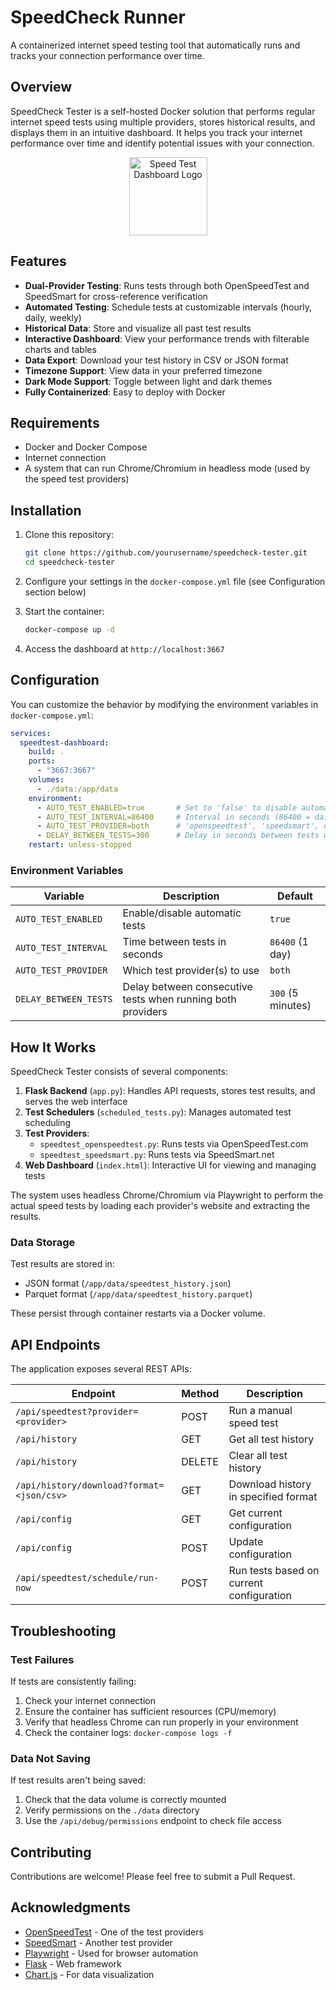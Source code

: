 # SpeedCheck Runner

A containerized internet speed testing tool that automatically runs and tracks your connection performance over time.

## Overview

SpeedCheck Tester is a self-hosted Docker solution that performs regular internet speed tests using multiple providers, stores historical results, and displays them in an intuitive dashboard. It helps you track your internet performance over time and identify potential issues with your connection.


<p align="center">
  <img src="https://www.svgrepo.com/show/355484/speed.svg" width="125" alt="Speed Test Dashboard Logo">
</p>

## Features

- **Dual-Provider Testing**: Runs tests through both OpenSpeedTest and SpeedSmart for cross-reference verification
- **Automated Testing**: Schedule tests at customizable intervals (hourly, daily, weekly)
- **Historical Data**: Store and visualize all past test results
- **Interactive Dashboard**: View your performance trends with filterable charts and tables
- **Data Export**: Download your test history in CSV or JSON format
- **Timezone Support**: View data in your preferred timezone
- **Dark Mode Support**: Toggle between light and dark themes
- **Fully Containerized**: Easy to deploy with Docker

## Requirements

- Docker and Docker Compose
- Internet connection
- A system that can run Chrome/Chromium in headless mode (used by the speed test providers)

## Installation

1. Clone this repository:
   ```bash
   git clone https://github.com/yourusername/speedcheck-tester.git
   cd speedcheck-tester
   ```

2. Configure your settings in the `docker-compose.yml` file (see Configuration section below)

3. Start the container:
   ```bash
   docker-compose up -d
   ```

4. Access the dashboard at `http://localhost:3667`

## Configuration

You can customize the behavior by modifying the environment variables in `docker-compose.yml`:

```yaml
services:
  speedtest-dashboard:
    build: .
    ports:
      - "3667:3667"
    volumes:
      - ./data:/app/data
    environment:
      - AUTO_TEST_ENABLED=true       # Set to 'false' to disable automatic tests
      - AUTO_TEST_INTERVAL=86400     # Interval in seconds (86400 = daily)
      - AUTO_TEST_PROVIDER=both      # 'openspeedtest', 'speedsmart', or 'both'
      - DELAY_BETWEEN_TESTS=300      # Delay in seconds between tests when running both (5 minutes)
    restart: unless-stopped
```

### Environment Variables

| Variable              | Description                                                 | Default           |
| --------------------- | ----------------------------------------------------------- | ----------------- |
| `AUTO_TEST_ENABLED`   | Enable/disable automatic tests                              | `true`            |
| `AUTO_TEST_INTERVAL`  | Time between tests in seconds                               | `86400` (1 day)   |
| `AUTO_TEST_PROVIDER`  | Which test provider(s) to use                               | `both`            |
| `DELAY_BETWEEN_TESTS` | Delay between consecutive tests when running both providers | `300` (5 minutes) |

## How It Works

SpeedCheck Tester consists of several components:

1. **Flask Backend** (`app.py`): Handles API requests, stores test results, and serves the web interface
2. **Test Schedulers** (`scheduled_tests.py`): Manages automated test scheduling
3. **Test Providers**:
   - `speedtest_openspeedtest.py`: Runs tests via OpenSpeedTest.com
   - `speedtest_speedsmart.py`: Runs tests via SpeedSmart.net
4. **Web Dashboard** (`index.html`): Interactive UI for viewing and managing tests

The system uses headless Chrome/Chromium via Playwright to perform the actual speed tests by loading each provider's website and extracting the results.

### Data Storage

Test results are stored in:
- JSON format (`/app/data/speedtest_history.json`)
- Parquet format (`/app/data/speedtest_history.parquet`)

These persist through container restarts via a Docker volume.

## API Endpoints

The application exposes several REST APIs:

| Endpoint                                  | Method | Description                              |
| ----------------------------------------- | ------ | ---------------------------------------- |
| `/api/speedtest?provider=<provider>`      | POST   | Run a manual speed test                  |
| `/api/history`                            | GET    | Get all test history                     |
| `/api/history`                            | DELETE | Clear all test history                   |
| `/api/history/download?format=<json/csv>` | GET    | Download history in specified format     |
| `/api/config`                             | GET    | Get current configuration                |
| `/api/config`                             | POST   | Update configuration                     |
| `/api/speedtest/schedule/run-now`         | POST   | Run tests based on current configuration |

## Troubleshooting

### Test Failures

If tests are consistently failing:

1. Check your internet connection
2. Ensure the container has sufficient resources (CPU/memory)
3. Verify that headless Chrome can run properly in your environment
4. Check the container logs: `docker-compose logs -f`

### Data Not Saving

If test results aren't being saved:

1. Check that the data volume is correctly mounted
2. Verify permissions on the `./data` directory
3. Use the `/api/debug/permissions` endpoint to check file access

## Contributing

Contributions are welcome! Please feel free to submit a Pull Request.

## Acknowledgments

- [OpenSpeedTest](https://openspeedtest.com/) - One of the test providers
- [SpeedSmart](https://speedsmart.net/) - Another test provider
- [Playwright](https://playwright.dev/) - Used for browser automation
- [Flask](https://flask.palletsprojects.com/) - Web framework
- [Chart.js](https://www.chartjs.org/) - For data visualization
